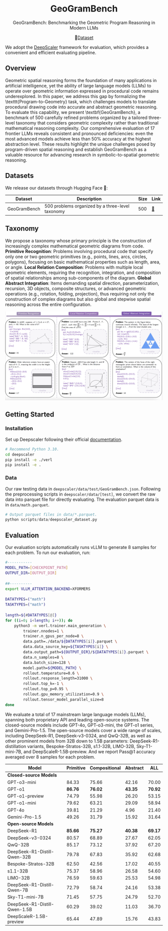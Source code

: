 <div align="center">

# GeoGramBench

<div>
GeoGramBench: Benchmarking the Geometric Program Reasoning  in Modern LLMs
</div>
</div>

<p align="center">
  🤗<a href="https://huggingface.co/datasets/LiAuto-DSR/GeoGramBench" target="_blank">Dataset</a>
</p>

We adopt the <a href="https://github.com/agentica-project/rllm/tree/deepscaler" target="_blank">DeepScaler</a> framework for evaluation, which provides a convenient and efficient evaluating pipeline. 

## Overview
Geometric spatial reasoning forms the foundation of many applications in artificial intelligence, yet the ability of large language models (LLMs) to operate over geometric information expressed in procedural code remains underexplored. In this paper, we address this gap by formalizing the \texttt{Program-to-Geometry} task, which challenges models to translate procedural drawing code into accurate and abstract geometric reasoning. To evaluate this capability, we present \textbf{GeoGramBench}, a benchmark of 500 carefully refined problems organized by a tailored three-level taxonomy that considers geometric complexity rather than traditional mathematical reasoning complexity. Our comprehensive evaluation of 17 frontier LLMs reveals consistent and pronounced deficiencies: even the most advanced models achieve less than 50\% accuracy at the highest abstraction level. These results highlight the unique challenges posed by program-driven spatial reasoning and establish GeoGramBench as a valuable resource for advancing research in symbolic-to-spatial geometric reasoning.

## Datasets

We release our datasets through Hugging Face 🤗:

| Dataset | Description                           | Size | Link                                           |
| ------- | ------------------------------------- | ---- | ---------------------------------------------- |
| GeoGramBench | 500 problems organized by a three-level taxonomy | 500  | [🤗](https://huggingface.co/datasets/GAIR/LIMO) |

## Taxonomy
We propose a taxonomy whose primary principle is the construction of increasingly complex mathematical geometric diagrams from code.
<strong>Primitive Recognition</strong>: Problems involving procedural code that specify only one or two geometric primitives (e.g., points, lines, arcs, circles, polygons), focusing on basic mathematical properties such as length, area, or angle.
<strong>Local Relation Composition</strong>: Problems with multiple local geometric elements, requiring the recognition, integration, and composition of spatial relationships among sub-components of the diagram.
<strong>Global Abstract Integration</strong>: Items demanding spatial direction, parameterization, recursion, 3D objects, composite structures, or advanced geometric operations (e.g., rotation, folding, projection), thus requiring not only the construction of complex diagrams but also global and stepwise spatial reasoning across the entire configuration.

![](figures/geogrambench_example.png)


## Getting Started
### Installation
Set up Deepscaler following their official [documentation](https://github.com/agentica-project/rllm/tree/deepscaler).
```bash
# Recommend Python 3.10.
cd deepscaler
pip install -e ./verl
pip install -e .
```
### Data
Our raw testing data in `deepscaler/data/test/GeoGramBench.json`. Following the preprocessing scripts in `deepscaler/data/[test]`, we convert the raw data into parquet file for directly evaluating. The evaluation parquet data is in `data/math.parquet`.
```python
# Output parquet files in data/*.parquet.
python scripts/data/deepscaler_dataset.py
```

## Evaluation
Our evaluation scripts automatically runs vLLM to generate 8 samples for each problem. To run our evaluation, run:
```bash
#-----------
MODEL_PATH=[CHECKPOINT_PATH]
OUTPUT_DIR=[OUTPUT_DIR]

##----------
export VLLM_ATTENTION_BACKEND=XFORMERS

DATATYPES=("math")
TASKTYPES=("math")

length=${#DATATYPES[@]}
for ((i=0; i<length; i++)); do
    python3 -m verl.trainer.main_generation \
        trainer.nnodes=1 \
        trainer.n_gpus_per_node=8 \
        data.path=./data/${DATATYPES[i]}.parquet \
    	data.data_source_key=${TASKTYPES[i]} \
        data.output_path=${OUTPUT_DIR}/${DATATYPES[i]}.parquet \
        data.n_samples=8 \
        data.batch_size=128 \
        model.path=${MODEL_PATH} \
        rollout.temperature=0.6 \
        rollout.response_length=31000 \
        rollout.top_k=-1 \
        rollout.top_p=0.95 \
        rollout.gpu_memory_utilization=0.9 \
        rollout.tensor_model_parallel_size=8
done
```

We evaluate a total of 17 mainstream large language models (LLMs), spanning both proprietary API and leading open-source systems. The closed-source models include GPT-4o, GPT-o3-mini, the GPT-o1 series, and Gemini-Pro-1.5. The open-source models cover a wide range of scales, including DeepSeek-R1, DeepSeek-v3-0324, and QwQ-32B, as well as other prominent models from 32B down to 1.5B parameters: DeepSeek-R1-distillation variants, Bespoke-Stratos-32B, s1.1-32B, LIMO-32B, Sky-T1-mini-7B, and DeepScaleR-1.5B-preview. And we report Pass@1 accuracy averaged over 8 samples for each problem.

| Model | Primitive | Compositional | Abstract | ALL |
|-------|-----------|-----------|-----------|--------------|
| <strong>Closed-source Models</strong> |
| GPT-o3-mini | 84.33 | 75.66 | 42.16 | 70.00 |
| GPT-o1 | <strong>86.76</strong> | <strong>76.02</strong> | <strong>43.35</strong> | <strong>70.92</strong> |
| GPT-o1-preview | 74.79 | 55.98 | 26.20 | 53.15 |
| GPT-o1-mini | 79.62 | 63.21 | 29.09 | 58.94 |
| GPT-4o | 39.81 | 21.29 | 4.96 | 21.40 |
| Gemini-Pro-1.5 | 49.26 | 31.79 | 15.92 | 31.64 |
| <strong>Open-source Models</strong> |
| DeepSeek-R1 | <strong>85.66</strong> | <strong>75.27</strong> | <strong>40.38</strong> | <strong>69.17</strong> |
| DeepSeek-v3-0324 | 80.57 | 68.89 | 27.67 | 62.05 |
| QwQ-32B | 85.17 | 73.12 | 37.92 | 67.20 |
| DeepSeek-R1-Distill-Qwen-32B | 79.78 | 67.83 | 35.92 | 62.68 |
| Bespoke-Stratos-32B | 62.50 | 42.56 | 17.02 | 40.55 |
| s1.1-32B | 75.37 | 58.96 | 26.58 | 54.60 |
| LIMO-32B | 76.59 | 59.63 | 25.53 | 54.98 |
| DeepSeek-R1-Distill-Qwen-7B | 72.79 | 58.74 | 24.16 | 53.38 |
| Sky-T1-mini-7B | 71.45 | 57.75 | 24.79 | 52.70 |
| DeepSeek-R1-Distill-Qwen-1.5B | 60.29 | 39.02 | 11.03 | 36.70 |
| DeepScaleR-1.5B-preview | 65.44 | 47.89 | 15.76 | 43.83 |